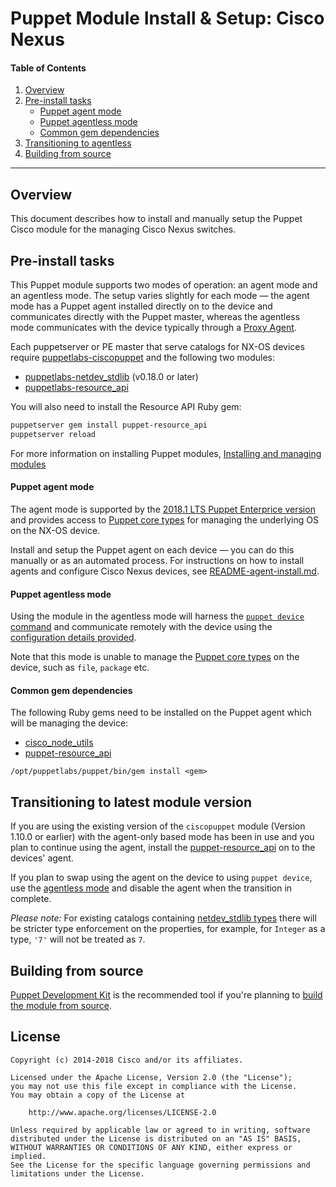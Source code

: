 # Puppet Module Install & Setup: Cisco Nexus

#### Table of Contents

1. [Overview](#overview)
1. [Pre-install tasks](#pre-install)
    * [Puppet agent mode](#agent-mode)
    * [Puppet agentless mode](#agentless-mode)
    * [Common gem dependencies](#gem-dependencies)
1. [Transitioning to agentless](#transitioning)
1. [Building from source](#building-manually)

---

<a name="overview"></a>
## Overview

This document describes how to install and manually setup the Puppet Cisco module for the managing Cisco Nexus switches.

<a name="pre-install"></a>
## Pre-install tasks

This Puppet module supports two modes of operation: an agent mode and an agentless mode. The setup varies slightly for each mode — the agent mode has a Puppet agent installed directly on to the device and communicates directly with the Puppet master, whereas the agentless mode communicates with the device typically through a [Proxy Agent](https://puppet.com/docs/puppet/latest/puppet_device.html#concept-562).

Each puppetserver or PE master that serve catalogs for NX-OS devices require [puppetlabs-ciscopuppet](https://forge.puppet.com/puppetlabs/ciscopuppet) and the following two modules:

* [puppetlabs-netdev_stdlib](https://forge.puppet.com/puppetlabs/netdev_stdlib) (v0.18.0 or later)
* [puppetlabs-resource_api](https://forge.puppet.com/puppetlabs/resource_api)

You will also need to install the Resource API Ruby gem:

```bash
puppetserver gem install puppet-resource_api
puppetserver reload
```

For more information on installing Puppet modules, [Installing and managing modules](https://puppet.com/docs/puppet/latest/modules_installing.html)

<a name="agent-mode"></a>
#### Puppet agent mode

The agent mode is supported by the [2018.1 LTS Puppet Enterprice version](https://puppet.com/misc/puppet-enterprise-lifecycle) and provides access to [Puppet core types](https://puppet.com/docs/puppet/5.5/cheatsheet_core_types.html) for managing the underlying OS on the NX-OS device.

Install and setup the Puppet agent on each device — you can do this manually or as an automated process. For instructions on how to install agents and configure Cisco Nexus devices, see [README-agent-install.md](https://github.com/cisco/cisco-network-puppet-module/blob/master/docs/README-agent-install.md).

<a name="agentless-mode"></a>
#### Puppet agentless mode

Using the module in the agentless mode will harness the [`puppet device` command](https://puppet.com/docs/puppet/5.5/puppet_device.html) and communicate remotely with the device using the [configuration details provided](https://puppet.com/docs/puppet/latest/puppet_device.html#concept-363).

Note that this mode is unable to manage the [Puppet core types](https://puppet.com/docs/puppet/5.5/cheatsheet_core_types.html) on the device, such as `file`, `package` etc.

<a name="gem-dependencies"></a>
#### Common gem dependencies

The following Ruby gems need to be installed on the Puppet agent which will be managing the device:

* [cisco_node_utils](https://rubygems.org/gems/cisco_node_utils)
* [puppet-resource_api](https://rubygems.org/gems/puppet-resource_api)

```
/opt/puppetlabs/puppet/bin/gem install <gem>
```

<a name="transitioning"></a>
## Transitioning to latest module version

If you are using the existing version of the `ciscopuppet` module (Version 1.10.0 or earlier) with the agent-only based mode has been in use and you plan to continue using the agent, install the [puppet-resource_api](https://rubygems.org/gems/puppet-resource_api) on to the devices' agent. 

If you plan to swap using the agent on the device to using `puppet device`, use the [agentless mode](#agentless-mode) and disable the agent when the transition in complete.

*Please note:* For existing catalogs containing [netdev_stdlib types](https://forge.puppet.com/puppetlabs/netdev_stdlib/readme) there will be stricter type enforcement on the properties, for example, for `Integer` as a type, `'7'` will not be treated as `7`.

<a name="building-manually"></a>
## Building from source

[Puppet Development Kit](https://puppet.com/docs/pdk/1.x/pdk.html) is the recommended tool if you're planning to [build the module from source](https://puppet.com/docs/pdk/1.x/pdk_building_module_packages.html#concept-9267).

## License

~~~
Copyright (c) 2014-2018 Cisco and/or its affiliates.

Licensed under the Apache License, Version 2.0 (the "License");
you may not use this file except in compliance with the License.
You may obtain a copy of the License at

    http://www.apache.org/licenses/LICENSE-2.0

Unless required by applicable law or agreed to in writing, software
distributed under the License is distributed on an "AS IS" BASIS,
WITHOUT WARRANTIES OR CONDITIONS OF ANY KIND, either express or implied.
See the License for the specific language governing permissions and
limitations under the License.
~~~

